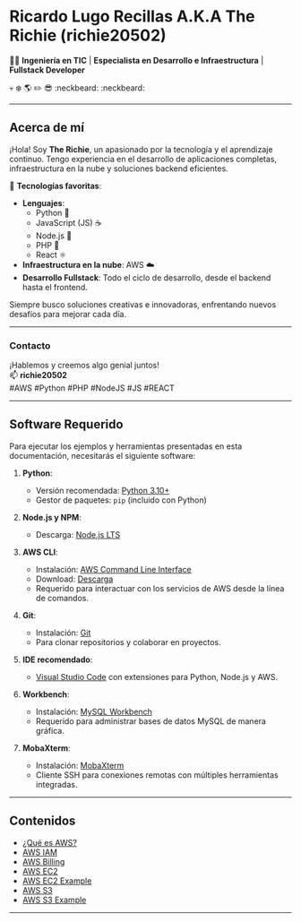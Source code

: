 # Ricardo Lugo Recillas A.K.A The Richie (richie20502)  

👨‍💻 **Ingeniería en TIC** | **Especialista en Desarrollo e Infraestructura** | **Fullstack Developer**  

💀 ❄️ 🌎 ✏️ 😎 :neckbeard: :neckbeard:

---

## Acerca de mí  
¡Hola! Soy **The Richie**, un apasionado por la tecnología y el aprendizaje continuo. Tengo experiencia en el desarrollo de aplicaciones completas, infraestructura en la nube y soluciones backend eficientes.  

🚀 **Tecnologías favoritas**:  
- **Lenguajes**: 
  - Python 🐍  
  - JavaScript (JS) ☕️  
  - Node.js 🚀  
  - PHP 🐘  
  - React ⚛️  
- **Infraestructura en la nube**: AWS ☁️  
- **Desarrollo Fullstack**: Todo el ciclo de desarrollo, desde el backend hasta el frontend.  

Siempre busco soluciones creativas e innovadoras, enfrentando nuevos desafíos para mejorar cada día.  

---

### Contacto  
¡Hablemos y creemos algo genial juntos!  
📫 **richie20502**  
#AWS #Python #PHP #NodeJS #JS #REACT  

---

## Software Requerido  
Para ejecutar los ejemplos y herramientas presentadas en esta documentación, necesitarás el siguiente software:

1. **Python**:  
   - Versión recomendada: [Python 3.10+](https://www.python.org/downloads/)  
   - Gestor de paquetes: `pip` (incluido con Python)

2. **Node.js y NPM**:  
   - Descarga: [Node.js LTS](https://nodejs.org/)  

3. **AWS CLI**:  
   - Instalación: [AWS Command Line Interface](https://aws.amazon.com/cli/)
   - Download: [Descarga](https://docs.aws.amazon.com/cli/latest/userguide/getting-started-install.html)
   - Requerido para interactuar con los servicios de AWS desde la línea de comandos.

4. **Git**:  
   - Instalación: [Git](https://git-scm.com/)  
   - Para clonar repositorios y colaborar en proyectos.

5. **IDE recomendado**:  
   - [Visual Studio Code](https://code.visualstudio.com/) con extensiones para Python, Node.js y AWS.

6. **Workbench**:  
   - Instalación: [MySQL Workbench](https://dev.mysql.com/downloads/workbench/)  
   - Requerido para administrar bases de datos MySQL de manera gráfica.

7. **MobaXterm**:  
   - Instalación: [MobaXterm](https://mobaxterm.mobatek.net/)  
   - Cliente SSH para conexiones remotas con múltiples herramientas integradas.

---

## Contenidos  
- [¿Qué es AWS?](AWS/0_AWS.md)  
- [AWS IAM](IAM/1_AWS_IAM.md)  
- [AWS Billing](BILLING/2_AWS_Billing.md)  
- [AWS EC2](EC2/3_AWS_EC2.md)  
- [AWS EC2 Example](EC2/3_AWS_EC2_Example.md)  
- [AWS S3 ](S3/AWS_S3.md)  
- [AWS S3 Example ](S3/AWS_s3_EXAMPLE.md)  

---
